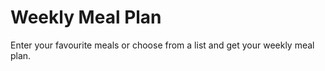 # Weekly Meal Plan

Enter your favourite meals or choose from a list and get your weekly meal plan.
